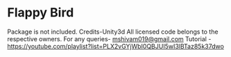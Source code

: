 # Flappy Bird
 

Package is not included.
Credits-Unity3d
All licensed code belongs to the respective owners. For any queries- mshivam019@gmail.com 
Tutorial - https://youtube.com/playlist?list=PLX2vGYjWbI0QBJUI5wI3lBTaz85k37dwo
